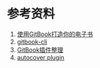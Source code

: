 # 参考资料

1. [使用GitBook打造你的电子书](https://zhuanlan.zhihu.com/p/34946169)
2. [gitbook-cli](https://github.com/GitbookIO/gitbook-cli)
3. [GitBook插件整理](https://www.jianshu.com/p/427b8bb066e6)
4. [autocover plugin](https://github.com/GitbookIO/plugin-autocover)

